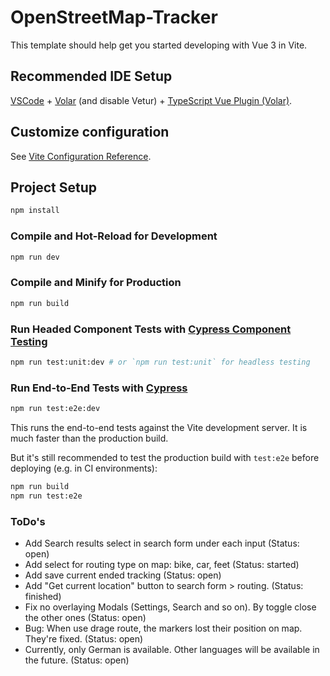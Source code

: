 # OpenStreetMap-Tracker

This template should help get you started developing with Vue 3 in Vite.

## Recommended IDE Setup

[VSCode](https://code.visualstudio.com/) + [Volar](https://marketplace.visualstudio.com/items?itemName=Vue.volar) (and disable Vetur) + [TypeScript Vue Plugin (Volar)](https://marketplace.visualstudio.com/items?itemName=Vue.vscode-typescript-vue-plugin).

## Customize configuration

See [Vite Configuration Reference](https://vitejs.dev/config/).

## Project Setup

```sh
npm install
```

### Compile and Hot-Reload for Development

```sh
npm run dev
```

### Compile and Minify for Production

```sh
npm run build
```

### Run Headed Component Tests with [Cypress Component Testing](https://on.cypress.io/component)

```sh
npm run test:unit:dev # or `npm run test:unit` for headless testing
```

### Run End-to-End Tests with [Cypress](https://www.cypress.io/)

```sh
npm run test:e2e:dev
```

This runs the end-to-end tests against the Vite development server.
It is much faster than the production build.

But it's still recommended to test the production build with `test:e2e` before deploying (e.g. in CI environments):

```sh
npm run build
npm run test:e2e
```

### ToDo's
- Add Search results select in search form under each input (Status: open)
- Add select for routing type on map: bike, car, feet (Status: started)
- Add save current ended tracking (Status: open)
- Add "Get current location" button to search form > routing. (Status: finished)
- Fix no overlaying Modals (Settings, Search and so on). By toggle close the other ones (Status: open)
- Bug: When use drage route, the markers lost their position on map. They're fixed. (Status: open)
- Currently, only German is available. Other languages will be available in the future. (Status: open)
